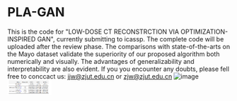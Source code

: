 # PLA-GAN
This is the code for "LOW-DOSE CT RECONSTRCTION VIA OPTIMIZATION-INSPIRED GAN", currently submitting to icassp. The complete code will be uploaded after the review phase. The comparisons with state-of-the-arts on the Mayo dataset validate the superiority of our proposed algorithm both numerically and visually. The advantages of generalizability and interpretability are also evident. If you you encounter any doubts, please fell free to conccact us: jjw@zjut.edu.cn or zjw@zjut.edu.cn
![image](https://github.com/ZhengJianwei2/PLA-GAN/blob/main/image/comparsion1.png)
<img src="https://github.com/ZhengJianwei2/PLA-GAN/blob/main/image/numerical.jpg" width="100px">
